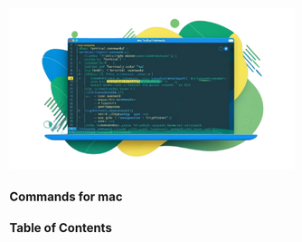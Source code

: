 # ![mac command - 2025 ](/Assets/images/mac-commands-line-s.png)

## Commands for mac

## Table of Contents
